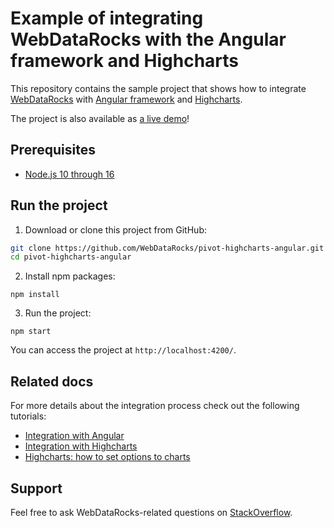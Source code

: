 # Example of integrating WebDataRocks with the Angular framework and Highcharts

This repository contains the sample project that shows how to integrate [WebDataRocks](https://www.webdatarocks.com/) with [Angular framework](https://angular.io/) and [Highcharts](https://www.highcharts.com/).

The project is also available as [a live demo](https://codesandbox.io/s/qko3pl0mxw)!

## Prerequisites

- [Node.js 10 through 16](https://nodejs.org/en/)


## Run the project
1. Download or clone this project from GitHub:
```bash
git clone https://github.com/WebDataRocks/pivot-highcharts-angular.git
cd pivot-highcharts-angular
```
2. Install npm packages:
```
npm install
```
3. Run the project:
```
npm start
```

You can access the project at `http://localhost:4200/`.

## Related docs
For more details about the integration process check out the following tutorials:
* [Integration with Angular](https://www.webdatarocks.com/doc/integration-with-angular/)
* [Integration with Highcharts](https://www.webdatarocks.com/doc/integration-with-highcharts/)
* [Highcharts: how to set options to charts](https://www.highcharts.com/docs/getting-started/how-to-set-options)

## Support
Feel free to ask WebDataRocks-related questions on [StackOverflow](https://stackoverflow.com/questions/tagged/webdatarocks).
